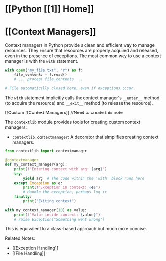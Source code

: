 # [[Python [[1]] Home]]
# [[Context Managers]] 
Context managers in Python provide a clean and efficient way to manage resources.  They ensure that resources are properly acquired and released, even in the presence of exceptions.  The most common way to use a context manager is with the `with` statement.

```python
with open("my_file.txt", "r") as f:
    file_contents = f.read()
    # ... process file_contents ...

# File automatically closed here, even if exceptions occur.
```

The `with` statement implicitly calls the context manager's `__enter__` method (to acquire the resource) and `__exit__` method (to release the resource).


[[Custom [[Context Managers]]  //Need to create this note


The `contextlib` module provides tools for creating custom context managers:

*   `contextlib.contextmanager`: A decorator that simplifies creating context managers.


```python
from contextlib import contextmanager

@contextmanager
def my_context_manager(arg):
    print(f"Entering context with arg: {arg}")
    try:
        yield arg  # The code within the 'with' block runs here
    except Exception as e:
        print(f"Exception in context: {e}")
        # Handle the exception, perhaps log it
    finally:
        print("Exiting context")

with my_context_manager(10) as value:
    print(f"Value inside context: {value}")
    # raise Exception("Something went wrong")

```

This is equivalent to a class-based approach but much more concise.


Related Notes:

* [[Exception Handling]]
* [[File Handling]]

